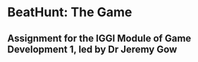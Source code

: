 # BeatHunt: The Game
## Assignment for the IGGI Module of Game Development 1, led by Dr Jeremy Gow
 
